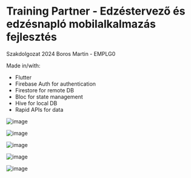 # Training Partner - Edzéstervező és edzésnapló mobilalkalmazás fejlesztés

Szakdolgozat 2024
Boros Martin - EMPLG0

Made in/with:
- Flutter
- Firebase Auth for authentication
- Firestore for remote DB
- Bloc for state management
- Hive for local DB
- Rapid APIs for data

![image](https://github.com/user-attachments/assets/6dba3a7a-05d2-49ef-b929-c6262e1818e1)

![image](https://github.com/user-attachments/assets/2a0a3bf9-eb23-4bc4-95d9-47561a021f93)

![image](https://github.com/user-attachments/assets/1590eaf8-f5f5-4687-a7c5-f83a251a3251)

![image](https://github.com/user-attachments/assets/94ffb746-79b0-4edf-99e9-b93fa6d034e8)

![image](https://github.com/user-attachments/assets/d9bf88f3-93e3-4c27-9961-3b22bfa86821)
